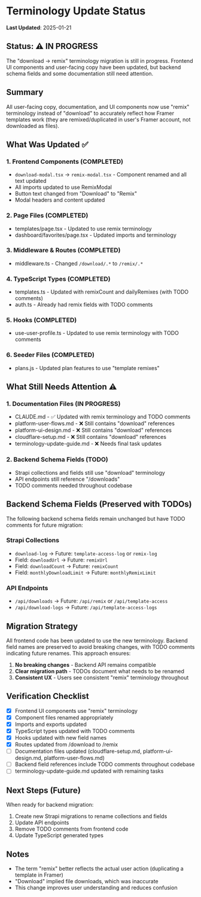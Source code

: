 # Terminology Update Status

**Last Updated**: 2025-01-21

## Status: ⚠️ IN PROGRESS

The "download → remix" terminology migration is still in progress. Frontend UI components and user-facing copy have been updated, but backend schema fields and some documentation still need attention.

## Summary

All user-facing copy, documentation, and UI components now use "remix" terminology instead of "download" to accurately reflect how Framer templates work (they are remixed/duplicated in user's Framer account, not downloaded as files).

## What Was Updated ✅

### 1. Frontend Components (COMPLETED)

- `download-modal.tsx` → `remix-modal.tsx` - Component renamed and all text updated
- All imports updated to use RemixModal
- Button text changed from "Download" to "Remix"
- Modal headers and content updated

### 2. Page Files (COMPLETED)

- templates/page.tsx - Updated to use remix terminology
- dashboard/favorites/page.tsx - Updated imports and terminology

### 3. Middleware & Routes (COMPLETED)

- middleware.ts - Changed `/download/.*` to `/remix/.*`

### 4. TypeScript Types (COMPLETED)

- templates.ts - Updated with remixCount and dailyRemixes (with TODO comments)
- auth.ts - Already had remix fields with TODO comments

### 5. Hooks (COMPLETED)

- use-user-profile.ts - Updated to use remix terminology with TODO comments

### 6. Seeder Files (COMPLETED)

- plans.js - Updated plan features to use "template remixes"

## What Still Needs Attention ⚠️

### 1. Documentation Files (IN PROGRESS)

- CLAUDE.md - ✅ Updated with remix terminology and TODO comments
- platform-user-flows.md - ❌ Still contains "download" references
- platform-ui-design.md - ❌ Still contains "download" references
- cloudflare-setup.md - ❌ Still contains "download" references
- terminology-update-guide.md - ❌ Needs final task updates

### 2. Backend Schema Fields (TODO)

- Strapi collections and fields still use "download" terminology
- API endpoints still reference "/downloads"
- TODO comments needed throughout codebase

## Backend Schema Fields (Preserved with TODOs)

The following backend schema fields remain unchanged but have TODO comments for future migration:

### Strapi Collections

- `download-log` → Future: `template-access-log` or `remix-log`
- Field: `downloadUrl` → Future: `remixUrl`
- Field: `downloadCount` → Future: `remixCount`
- Field: `monthlyDownloadLimit` → Future: `monthlyRemixLimit`

### API Endpoints

- `/api/downloads` → Future: `/api/remix` or `/api/template-access`
- `/api/download-logs` → Future: `/api/template-access-logs`

## Migration Strategy

All frontend code has been updated to use the new terminology. Backend field names are preserved to avoid breaking changes, with TODO comments indicating future renames. This approach ensures:

1. **No breaking changes** - Backend API remains compatible
2. **Clear migration path** - TODOs document what needs to be renamed
3. **Consistent UX** - Users see consistent "remix" terminology throughout

## Verification Checklist

- [x] Frontend UI components use "remix" terminology
- [x] Component files renamed appropriately
- [x] Imports and exports updated
- [x] TypeScript types updated with TODO comments
- [x] Hooks updated with new field names
- [x] Routes updated from /download to /remix
- [ ] Documentation files updated (cloudflare-setup.md, platform-ui-design.md, platform-user-flows.md)
- [ ] Backend field references include TODO comments throughout codebase
- [ ] terminology-update-guide.md updated with remaining tasks

## Next Steps (Future)

When ready for backend migration:

1. Create new Strapi migrations to rename collections and fields
2. Update API endpoints
3. Remove TODO comments from frontend code
4. Update TypeScript generated types

## Notes

- The term "remix" better reflects the actual user action (duplicating a template in Framer)
- "Download" implied file downloads, which was inaccurate
- This change improves user understanding and reduces confusion
